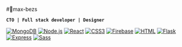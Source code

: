 #👾max-bezs

**`CTO | Full stack developer | Designer`**

[![MongoDB](https://img.shields.io/static/v1?logoColor=white&label=&message=mongodb&style=for-the-badge&logo=mongodb&color=47A248)](#)
[![Node.js](https://img.shields.io/static/v1?logoColor=white&label=&message=node.js&style=for-the-badge&logo=nodedotjs&color=339933)](#)
[![React](https://img.shields.io/static/v1?logoColor=white&label=&message=react&style=for-the-badge&logo=react&color=0088CC)](#)
[![CSS3](https://img.shields.io/static/v1?logoColor=white&label=&message=css3&style=for-the-badge&logo=css3&color=1572B6)](#)
[![Firebase](https://img.shields.io/static/v1?logoColor=white&label=&message=firebase&style=for-the-badge&logo=firebase&color=FF7139)](#)
[![HTML](https://img.shields.io/static/v1?logoColor=white&label=&message=html&style=for-the-badge&logo=html5&color=E34F26)](#)
[![Flask](https://img.shields.io/static/v1?logoColor=white&label=&message=flask&style=for-the-badge&logo=flask&color=000000)](#)
[![Express](https://img.shields.io/static/v1?logoColor=white&label=&message=express&style=for-the-badge&logo=express&color=000000)](#)
[![Sass](https://img.shields.io/static/v1?logoColor=white&label=&message=sass&style=for-the-badge&logo=sass&color=CC6699)](#)
